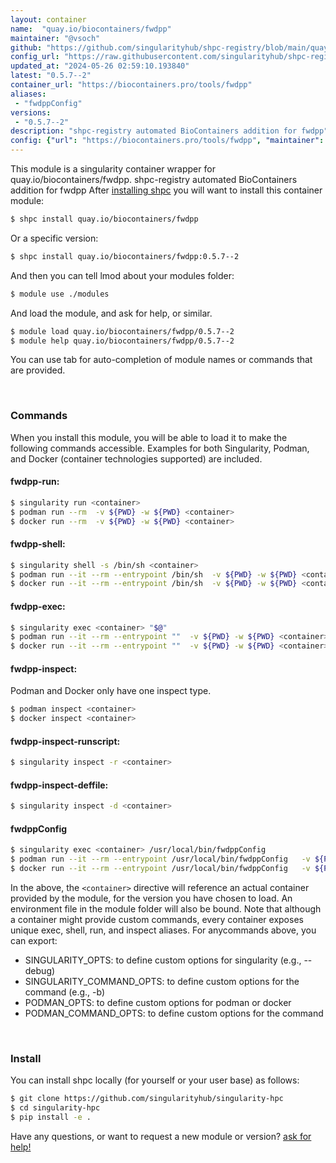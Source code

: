 ```yaml
---
layout: container
name:  "quay.io/biocontainers/fwdpp"
maintainer: "@vsoch"
github: "https://github.com/singularityhub/shpc-registry/blob/main/quay.io/biocontainers/fwdpp/container.yaml"
config_url: "https://raw.githubusercontent.com/singularityhub/shpc-registry/main/quay.io/biocontainers/fwdpp/container.yaml"
updated_at: "2024-05-26 02:59:10.193840"
latest: "0.5.7--2"
container_url: "https://biocontainers.pro/tools/fwdpp"
aliases:
 - "fwdppConfig"
versions:
 - "0.5.7--2"
description: "shpc-registry automated BioContainers addition for fwdpp"
config: {"url": "https://biocontainers.pro/tools/fwdpp", "maintainer": "@vsoch", "description": "shpc-registry automated BioContainers addition for fwdpp", "latest": {"0.5.7--2": "sha256:340ff385d06bf3e5e292c8554a4590ad50f383c38b3e2f408341caa6a0892455"}, "tags": {"0.5.7--2": "sha256:340ff385d06bf3e5e292c8554a4590ad50f383c38b3e2f408341caa6a0892455"}, "docker": "quay.io/biocontainers/fwdpp", "aliases": {"fwdppConfig": "/usr/local/bin/fwdppConfig"}}
---
```


This module is a singularity container wrapper for quay.io/biocontainers/fwdpp.
shpc-registry automated BioContainers addition for fwdpp
After [installing shpc](#install) you will want to install this container module:


```bash
$ shpc install quay.io/biocontainers/fwdpp
```

Or a specific version:

```bash
$ shpc install quay.io/biocontainers/fwdpp:0.5.7--2
```

And then you can tell lmod about your modules folder:

```bash
$ module use ./modules
```

And load the module, and ask for help, or similar.

```bash
$ module load quay.io/biocontainers/fwdpp/0.5.7--2
$ module help quay.io/biocontainers/fwdpp/0.5.7--2
```

You can use tab for auto-completion of module names or commands that are provided.

<br>

### Commands

When you install this module, you will be able to load it to make the following commands accessible.
Examples for both Singularity, Podman, and Docker (container technologies supported) are included.

#### fwdpp-run:

```bash
$ singularity run <container>
$ podman run --rm  -v ${PWD} -w ${PWD} <container>
$ docker run --rm  -v ${PWD} -w ${PWD} <container>
```

#### fwdpp-shell:

```bash
$ singularity shell -s /bin/sh <container>
$ podman run --it --rm --entrypoint /bin/sh  -v ${PWD} -w ${PWD} <container>
$ docker run --it --rm --entrypoint /bin/sh  -v ${PWD} -w ${PWD} <container>
```

#### fwdpp-exec:

```bash
$ singularity exec <container> "$@"
$ podman run --it --rm --entrypoint ""  -v ${PWD} -w ${PWD} <container> "$@"
$ docker run --it --rm --entrypoint ""  -v ${PWD} -w ${PWD} <container> "$@"
```

#### fwdpp-inspect:

Podman and Docker only have one inspect type.

```bash
$ podman inspect <container>
$ docker inspect <container>
```

#### fwdpp-inspect-runscript:

```bash
$ singularity inspect -r <container>
```

#### fwdpp-inspect-deffile:

```bash
$ singularity inspect -d <container>
```


#### fwdppConfig

```bash
$ singularity exec <container> /usr/local/bin/fwdppConfig
$ podman run --it --rm --entrypoint /usr/local/bin/fwdppConfig   -v ${PWD} -w ${PWD} <container> -c " $@"
$ docker run --it --rm --entrypoint /usr/local/bin/fwdppConfig   -v ${PWD} -w ${PWD} <container> -c " $@"
```



In the above, the `<container>` directive will reference an actual container provided
by the module, for the version you have chosen to load. An environment file in the
module folder will also be bound. Note that although a container
might provide custom commands, every container exposes unique exec, shell, run, and
inspect aliases. For anycommands above, you can export:

 - SINGULARITY_OPTS: to define custom options for singularity (e.g., --debug)
 - SINGULARITY_COMMAND_OPTS: to define custom options for the command (e.g., -b)
 - PODMAN_OPTS: to define custom options for podman or docker
 - PODMAN_COMMAND_OPTS: to define custom options for the command

<br>

### Install

You can install shpc locally (for yourself or your user base) as follows:

```bash
$ git clone https://github.com/singularityhub/singularity-hpc
$ cd singularity-hpc
$ pip install -e .
```

Have any questions, or want to request a new module or version? [ask for help!](https://github.com/singularityhub/singularity-hpc/issues)